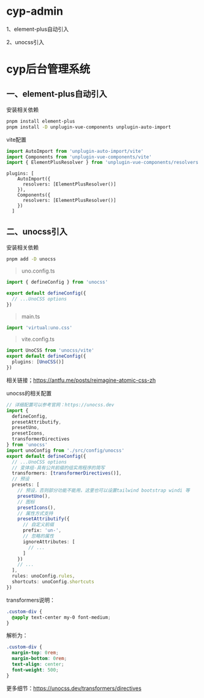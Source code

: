 # cyp-admin

1、element-plus自动引入

2、unocss引入

# cyp后台管理系统

## 一、element-plus自动引入

安装相关依赖

```bash
pnpm install element-plus
pnpm install -D unplugin-vue-components unplugin-auto-import
```

vite配置

```ts
import AutoImport from 'unplugin-auto-import/vite'
import Components from 'unplugin-vue-components/vite'
import { ElementPlusResolver } from 'unplugin-vue-components/resolvers'
```

```
plugins: [
    AutoImport({
      resolvers: [ElementPlusResolver()]
    }),
    Components({
      resolvers: [ElementPlusResolver()]
    })
  ]
```

## 二、unocss引入

安装相关依赖

```bash
pnpm add -D unocss
```

> uno.config.ts

```ts
import { defineConfig } from 'unocss'

export default defineConfig({
  // ...UnoCSS options
})
```

> main.ts

```ts
import 'virtual:uno.css'
```

> vite.config.ts

```ts
import UnoCSS from 'unocss/vite'
export default defineConfig({
  plugins: [UnoCSS()]
})
```

相关链接；https://antfu.me/posts/reimagine-atomic-css-zh

unocss的相关配置

```ts
// 详细配置可以参考官网：https://unocss.dev
import {
  defineConfig,
  presetAttributify,
  presetUno,
  presetIcons,
  transformerDirectives
} from 'unocss'
import unoConfig from './src/config/unocss'
export default defineConfig({
  // ...UnoCSS options
  // 变体组-具有公共前缀的组实用程序的简写
  transformers: [transformerDirectives()],
  // 预设
  presets: [
    // 预设，否则部分功能不能用，这里也可以设置tailwind bootstrap windi 等
    presetUno(),
    // 图标
    presetIcons(),
    // 属性方式支持
    presetAttributify({
      // 自定义前缀
      prefix: 'un-',
      // 忽略的属性
      ignoreAttributes: [
        // ...
      ]
    })
    // ...
  ],
  rules: unoConfig.rules,
  shortcuts: unoConfig.shortcuts
})
```

transformers说明：

```css
.custom-div {
  @apply text-center my-0 font-medium;
}
```

解析为：

```css
.custom-div {
  margin-top: 0rem;
  margin-bottom: 0rem;
  text-align: center;
  font-weight: 500;
}
```

更多细节：https://unocss.dev/transformers/directives
